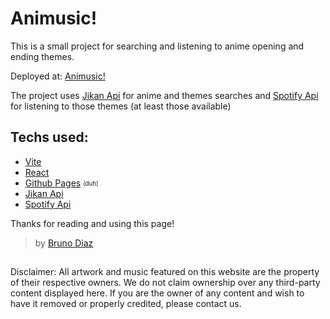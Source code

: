 # Animusic!

This is a small project for searching and listening to anime opening and ending themes.

Deployed at: [Animusic!](https://brunodiazg99.github.io/animusic/)

The project uses [Jikan Api](https://jikan.moe/) for anime and themes searches and [Spotify Api](https://developer.spotify.com/) for listening to those themes (at least those available)

## Techs used:

- [Vite](https://vite.dev/)
- [React](https://es.react.dev/)
- [Github Pages](https://pages.github.com/) <sub><sup>(duh)</sup></sub>
- [Jikan Api](https://jikan.moe/)
- [Spotify Api](https://developer.spotify.com/)

Thanks for reading and using this page!

> by [Bruno Diaz](https://brunodiazg99.github.io)

##

Disclaimer:
All artwork and music featured on this website are the property of their respective owners. We do not claim ownership over any third-party content displayed here. If you are the owner of any content and wish to have it removed or properly credited, please contact us.
